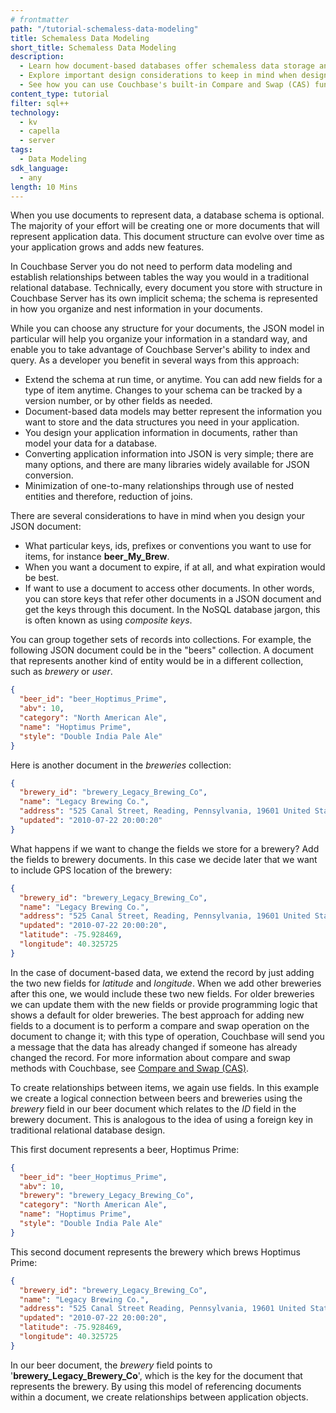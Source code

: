 ```yaml
---
# frontmatter
path: "/tutorial-schemaless-data-modeling"
title: Schemaless Data Modeling
short_title: Schemaless Data Modeling
description: 
  - Learn how document-based databases offer schemaless data storage and simplify application development
  - Explore important design considerations to keep in mind when designing JSON documents
  - See how you can use Couchbase's built-in Compare and Swap (CAS) functionality to maintain data consistency
content_type: tutorial
filter: sql++
technology:
  - kv
  - capella
  - server
tags:
  - Data Modeling
sdk_language: 
  - any
length: 10 Mins
---
```


When you use documents to represent data, a database schema is optional. The majority of your effort will be creating one or more documents that will represent application data. This document structure can evolve over time as your application grows and adds new features.

In Couchbase Server you do not need to perform data modeling and establish relationships between tables the way you would in a traditional relational database. Technically, every document you store with structure in Couchbase Server has its own implicit schema; the schema is represented in how you organize and nest information in your documents.

While you can choose any structure for your documents, the JSON model in particular will help you organize your information in a standard way, and enable you to take advantage of Couchbase Server's ability to index and query. As a developer you benefit in several ways from this approach:

- Extend the schema at run time, or anytime. You can add new fields for a type of item anytime. Changes to your schema can be tracked by a version number, or by other fields as needed.
- Document-based data models may better represent the information you want to store and the data structures you need in your application.
- You design your application information in documents, rather than model your data for a database.
- Converting application information into JSON is very simple; there are many options, and there are many libraries widely available for JSON conversion.
- Minimization of one-to-many relationships through use of nested entities and therefore, reduction of joins.

There are several considerations to have in mind when you design your JSON document:

- What particular keys, ids, prefixes or conventions you want to use for items, for instance **beer\_My\_Brew**.
- When you want a document to expire, if at all, and what expiration would be best.
- If want to use a document to access other documents. In other words, you can store keys that refer other documents in a JSON document and get the keys through this document. In the NoSQL database jargon, this is often known as using _composite keys_.

You can group together sets of records into collections. For example, the following JSON document could be in the "beers" collection. A document that represents another kind of entity would be in a different collection, such as _brewery_ or _user_.

```json
{
  "beer_id": "beer_Hoptimus_Prime",
  "abv": 10,
  "category": "North American Ale",
  "name": "Hoptimus Prime",
  "style": "Double India Pale Ale"
}
```

Here is another document in the _breweries_ collection:

```json
{
  "brewery_id": "brewery_Legacy_Brewing_Co",
  "name": "Legacy Brewing Co.",
  "address": "525 Canal Street, Reading, Pennsylvania, 19601 United States",
  "updated": "2010-07-22 20:00:20"
}
```

What happens if we want to change the fields we store for a brewery? Add the fields to brewery documents. In this case we decide later that we want to include GPS location of the brewery:

```json
{
  "brewery_id": "brewery_Legacy_Brewing_Co",
  "name": "Legacy Brewing Co.",
  "address": "525 Canal Street, Reading, Pennsylvania, 19601 United States",
  "updated": "2010-07-22 20:00:20",
  "latitude": -75.928469,
  "longitude": 40.325725
}
```

In the case of document-based data, we extend the record by just adding the two new fields for _latitude_ and _longitude_. When we add other breweries after this one, we would include these two new fields. For older breweries we can update them with the new fields or provide programming logic that shows a default for older breweries. The best approach for adding new fields to a document is to perform a compare and swap operation on the document to change it; with this type of operation, Couchbase will send you a message that the data has already changed if someone has already changed the record. For more information about compare and swap methods with Couchbase, see [Compare and Swap (CAS)](https://docs.couchbase.com/java-sdk/current/howtos/concurrent-document-mutations.html).

To create relationships between items, we again use fields. In this example we create a logical connection between beers and breweries using the _brewery_ field in our beer document which relates to the _ID_ field in the brewery document. This is analogous to the idea of using a foreign key in traditional relational database design.

This first document represents a beer, Hoptimus Prime:

```json
{
  "beer_id": "beer_Hoptimus_Prime",
  "abv": 10,
  "brewery": "brewery_Legacy_Brewing_Co",
  "category": "North American Ale",
  "name": "Hoptimus Prime",
  "style": "Double India Pale Ale"
}
```

This second document represents the brewery which brews Hoptimus Prime:

```json
{
  "brewery_id": "brewery_Legacy_Brewing_Co",
  "name": "Legacy Brewing Co.",
  "address": "525 Canal Street Reading, Pennsylvania, 19601 United States",
  "updated": "2010-07-22 20:00:20",
  "latitude": -75.928469,
  "longitude": 40.325725
}
```

In our beer document, the _brewery_ field points to '**brewery\_Legacy\_Brewery_Co**', which is the key for the document that represents the brewery. By using this model of referencing documents within a document, we create relationships between application objects.
